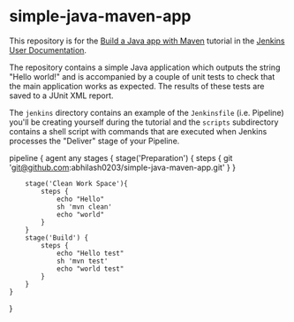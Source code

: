 # simple-java-maven-app

This repository is for the
[Build a Java app with Maven](https://jenkins.io/doc/tutorials/build-a-java-app-with-maven/)
tutorial in the [Jenkins User Documentation](https://jenkins.io/doc/).

The repository contains a simple Java application which outputs the string
"Hello world!" and is accompanied by a couple of unit tests to check that the
main application works as expected. The results of these tests are saved to a
JUnit XML report.

The `jenkins` directory contains an example of the `Jenkinsfile` (i.e. Pipeline)
you'll be creating yourself during the tutorial and the `scripts` subdirectory
contains a shell script with commands that are executed when Jenkins processes
the "Deliver" stage of your Pipeline.


pipeline {
    agent any
    stages {
        stage('Preparation') {
            steps {
                git 'git@github.com:abhilash0203/simple-java-maven-app.git'
            }
        }
        
        stage('Clean Work Space'){
            steps {
				echo "Hello"
                sh 'mvn clean'
				echo "world"
            }
        }
        stage('Build') {
            steps {
			    echo "Hello test"
                sh 'mvn test'
				echo "world test"
            }
        }
    }
}
